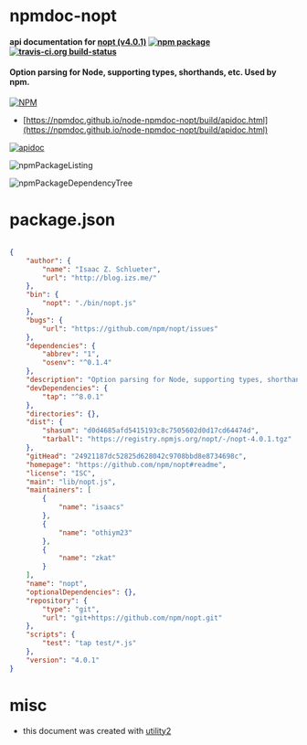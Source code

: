 # npmdoc-nopt

#### api documentation for  [nopt (v4.0.1)](https://github.com/npm/nopt#readme)  [![npm package](https://img.shields.io/npm/v/npmdoc-nopt.svg?style=flat-square)](https://www.npmjs.org/package/npmdoc-nopt) [![travis-ci.org build-status](https://api.travis-ci.org/npmdoc/node-npmdoc-nopt.svg)](https://travis-ci.org/npmdoc/node-npmdoc-nopt)

#### Option parsing for Node, supporting types, shorthands, etc. Used by npm.

[![NPM](https://nodei.co/npm/nopt.png?downloads=true&downloadRank=true&stars=true)](https://www.npmjs.com/package/nopt)

- [https://npmdoc.github.io/node-npmdoc-nopt/build/apidoc.html](https://npmdoc.github.io/node-npmdoc-nopt/build/apidoc.html)

[![apidoc](https://npmdoc.github.io/node-npmdoc-nopt/build/screenCapture.buildCi.browser.%252Ftmp%252Fbuild%252Fapidoc.html.png)](https://npmdoc.github.io/node-npmdoc-nopt/build/apidoc.html)

![npmPackageListing](https://npmdoc.github.io/node-npmdoc-nopt/build/screenCapture.npmPackageListing.svg)

![npmPackageDependencyTree](https://npmdoc.github.io/node-npmdoc-nopt/build/screenCapture.npmPackageDependencyTree.svg)



# package.json

```json

{
    "author": {
        "name": "Isaac Z. Schlueter",
        "url": "http://blog.izs.me/"
    },
    "bin": {
        "nopt": "./bin/nopt.js"
    },
    "bugs": {
        "url": "https://github.com/npm/nopt/issues"
    },
    "dependencies": {
        "abbrev": "1",
        "osenv": "^0.1.4"
    },
    "description": "Option parsing for Node, supporting types, shorthands, etc. Used by npm.",
    "devDependencies": {
        "tap": "^8.0.1"
    },
    "directories": {},
    "dist": {
        "shasum": "d0d4685afd5415193c8c7505602d0d17cd64474d",
        "tarball": "https://registry.npmjs.org/nopt/-/nopt-4.0.1.tgz"
    },
    "gitHead": "24921187dc52825d628042c9708bbd8e8734698c",
    "homepage": "https://github.com/npm/nopt#readme",
    "license": "ISC",
    "main": "lib/nopt.js",
    "maintainers": [
        {
            "name": "isaacs"
        },
        {
            "name": "othiym23"
        },
        {
            "name": "zkat"
        }
    ],
    "name": "nopt",
    "optionalDependencies": {},
    "repository": {
        "type": "git",
        "url": "git+https://github.com/npm/nopt.git"
    },
    "scripts": {
        "test": "tap test/*.js"
    },
    "version": "4.0.1"
}
```



# misc
- this document was created with [utility2](https://github.com/kaizhu256/node-utility2)

